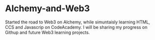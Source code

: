 # Alchemy-and-Web3
Started the road to Web3 on Alchemy, while simuntaisly learning HTML, CCS and Javascrip on CodeAcademy.
I will be sharing my progress on Githup and future Web3 learning projects.
